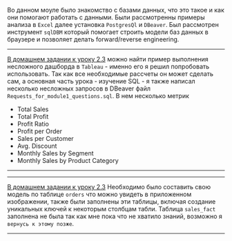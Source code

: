 Во данном моуле было знакомство с базами данных, что это такое и как они помогают работать с данными.
Были рассмотренны примеры анализа в `Excel` далее установка `PostgresQl` и `DBeaver`. 
Был рассмотрен инструмент `sqlDBM` который помогает строить модели баз данных в браузере и позволяет делать forward/reverse engineering.

---

[В домашнем задании к уроку 2.3](https://github.com/Lielph/DE_Homework/tree/main/Module02/Homework_2.3) можно найти пример выполнения несложного дашборда в `Tableau` - именно его я решил попробовать использовать. Так как все необходимые рассчеты он может сделать сам, а основная часть урока - изучение SQL - я также написал несколько несложных запросов в DBeaver файл `Requests_for_module1_questions.sql`. В нем несколько метрик 
* Total Sales
* Total Profit
* Profit Ratio
* Profit per Order
* Sales per Customer
* Avg. Discount
* Monthly Sales by Segment 
* Monthly Sales by Product Category 

---

---

[В домашнем задании к уроку 2.3](https://github.com/Lielph/DE_Homework/tree/main/Module02/Homework_2.4) Необходимо было составить свою модель по таблице `orders` что можно увидеть в приложенном изображении, также были заполнены эти таблицы, включая создание уникальных ключей к некоторым столбцам табли. Таблица `sales_fact` заполнена не была так как мне пока что не хватило знаний, возможно я `вернусь к этому позже`.

---